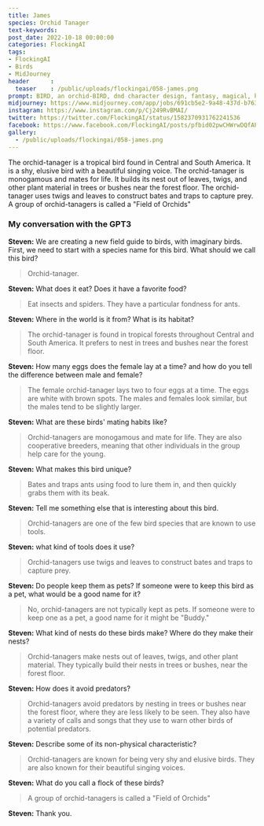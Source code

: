 ```yaml
---
title: James
species: Orchid Tanager
text-keywords: 
post_date: 2022-10-18 00:00:00
categories: FlockingAI
tags:
- FlockingAI
- Birds
- MidJourney 
header      :
  teaser    : /public/uploads/flockingai/058-james.png
prompt: BIRD, an orchid-BIRD, dnd character design, fantasy, magical, high resolution, 8k
midjourney: https://www.midjourney.com/app/jobs/691cb5e2-9a48-437d-b763-0a2bd590bca4
instagram: https://www.instagram.com/p/Cj249RvBMAI/
twitter: https://twitter.com/FlockingAI/status/1582370931762241536
facebook: https://www.facebook.com/FlockingAI/posts/pfbid02pwCHWrwDQfAPDP7PVqqT4KWf1oHQAnZ5JQwnwv85uzfC1sSFQqAUMxgeTRJkCtxql
gallery: 
  - /public/uploads/flockingai/058-james.png
---
```


The orchid-tanager is a tropical bird found in Central and South America. It is a shy, elusive bird with a beautiful singing voice. The orchid-tanager is monogamous and mates for life. It builds its nest out of leaves, twigs, and other plant material in trees or bushes near the forest floor. The orchid-tanager uses twigs and leaves to construct bates and traps to capture prey. A group of orchid-tanagers is called a "Field of Orchids"

### My conversation with the GPT3

**Steven:** We are creating a new field guide to birds, with imaginary birds. First, we need to start with a species name for this bird. What should we call this bird?

> Orchid-tanager.

**Steven:** What does it eat? Does it have a favorite food?

> Eat insects and spiders. They have a particular fondness for ants.

**Steven:** Where in the world is it from? What is its habitat?

> The orchid-tanager is found in tropical forests throughout Central and South America. It prefers to nest in trees and bushes near the forest floor.

**Steven:** How many eggs does the female lay at a time? and how do you tell the difference between male and female?

> The female orchid-tanager lays two to four eggs at a time. The eggs are white with brown spots. The males and females look similar, but the males tend to be slightly larger.

**Steven:** What are these birds' mating habits like?

> Orchid-tanagers are monogamous and mate for life. They are also cooperative breeders, meaning that other individuals in the group help care for the young.

**Steven:** What makes this bird unique?

> Bates and traps ants using food to lure them in, and then quickly grabs them with its beak.

**Steven:** Tell me something else that is interesting about this bird.

> Orchid-tanagers are one of the few bird species that are known to use tools.

**Steven:** what kind of tools does it use?

> Orchid-tanagers use twigs and leaves to construct bates and traps to capture prey.

**Steven:** Do people keep them as pets? If someone were to keep this bird as a pet, what would be a good name for it?

> No, orchid-tanagers are not typically kept as pets. If someone were to keep one as a pet, a good name for it might be "Buddy."

**Steven:** What kind of nests do these birds make? Where do they make their nests?

> Orchid-tanagers make nests out of leaves, twigs, and other plant material. They typically build their nests in trees or bushes, near the forest floor.

**Steven:** How does it avoid predators?

> Orchid-tanagers avoid predators by nesting in trees or bushes near the forest floor, where they are less likely to be seen. They also have a variety of calls and songs that they use to warn other birds of potential predators.

**Steven:** Describe some of its non-physical characteristic?

> Orchid-tanagers are known for being very shy and elusive birds. They are also known for their beautiful singing voices.

**Steven:** What do you call a flock of these birds?

> A group of orchid-tanagers is called a "Field of Orchids"

**Steven:** Thank you.
